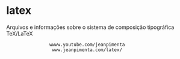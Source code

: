 # latex
Arquivos e informações sobre o sistema de composição tipográfica TeX/LaTeX 
                    
                    wwww.youtube.com/jeanpimenta
                     www.jeanpimenta.com/latex/
